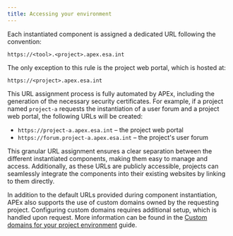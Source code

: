 ```yaml
---
title: Accessing your environment
---
```


Each instantiated component is assigned a dedicated URL following the convention:

`https://<tool>.<project>.apex.esa.int`

The only exception to this rule is the project web portal, which is hosted at:

`https://<project>.apex.esa.int`

This URL assignment process is fully automated by APEx, including the generation of the necessary security certificates.
For example, if a project named `project-a` requests the instantiation of a user forum and a project web portal, the following
URLs will be created:

* `https://project-a.apex.esa.int` – the project web portal
* `https://forum.project-a.apex.esa.int` – the project's user forum

This granular URL assignment ensures a clear separation between the different instantiated components, making them easy
to manage and access. Additionally, as these URLs are publicly accessible, projects can seamlessly integrate the components
into their existing websites by linking to them directly.

In addition to the default URLs provided during component instantiation, APEx also supports the use of custom domains owned
by the requesting project. Configuring custom domains requires additional setup, which is handled upon request. More information
can be found in the [Custom domains for your project environment](../guides/custom_domain.md) guide.
